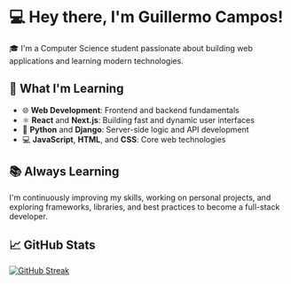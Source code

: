 # 💻 Hey there, I'm Guillermo Campos!

🎓 I'm a Computer Science student passionate about building web applications and learning modern technologies.

## 🚀 What I'm Learning

- 🌐 **Web Development**: Frontend and backend fundamentals  
- ⚛️ **React** and **Next.js**: Building fast and dynamic user interfaces  
- 🐍 **Python** and **Django**: Server-side logic and API development  
- 💻 **JavaScript**, **HTML**, and **CSS**: Core web technologies

## 📚 Always Learning

I'm continuously improving my skills, working on personal projects, and exploring frameworks, libraries, and best practices to become a full-stack developer.

## 📈 GitHub Stats
[![GitHub Streak](https://github-readme-streak-stats.herokuapp.com?user=Meitos24&theme=microsoft-dark&hide_border=true)](https://git.io/streak-stats)
